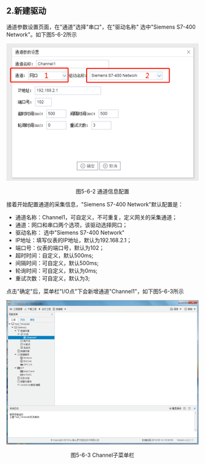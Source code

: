 ## 2.新建驱动

通道参数设置页面，在"通道"选择"串口"，在"驱动名称" 选中"Siemens S7-400 Network"。如下图5-6-2所示

![](assets/默认采集信息.png)

<center>  图5-6-2 通道信息配置	</center>

接着开始配置通道的采集信息，"Siemens S7-400 Network"默认配置是：

- 通道名称：Channel1，可自定义，不可重复，定义网关的采集通道；
- 通道：网口和串口两个选项，该驱动选择网口；
- 驱动名称： 选中"Siemens S7-400 Network"
- IP地址：填写仪表的IP地址，默认为192.168.2.1；
- 端口号：仪表的端口号，默认为102；
- 超时时间：自定义，默认500ms; 
- 间隔时间：可自定义，默认500ms;
- 轮询时间：可自定义，默认为0ms;
- 重试次数：可自定义，默认为3;

点击"确定"后，菜单栏"I/O点"下会新增通道"Channel1"，如下图5-6-3所示

![](../../../assets/通道创建完成.png)

<center> 图5-6-3 Channel子菜单栏</center>